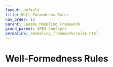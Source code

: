 ```yaml
---
layout: default
title: Well-Formedness Rules
nav_order: 12
parent: SpesML Modeling Framework
grand_parent: SPES Concepts
permalink: /modeling_framework/rules.html
---
```

# Well-Formedness Rules
